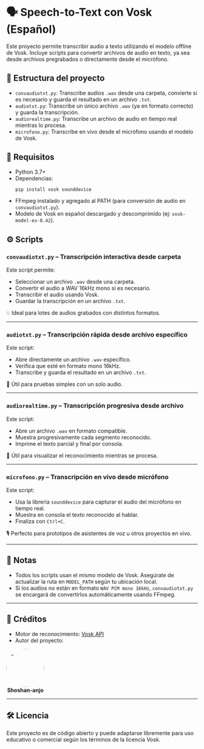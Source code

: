 # 🗣️ Speech-to-Text con Vosk (Español)

Este proyecto permite transcribir audio a texto utilizando el modelo offline de Vosk. Incluye scripts para convertir archivos de audio en texto, ya sea desde archivos pregrabados o directamente desde el micrófono.

## 📁 Estructura del proyecto

- `convaudiotxt.py`: Transcribe audios `.wav` desde una carpeta, convierte si es necesario y guarda el resultado en un archivo `.txt`.
- `audiotxt.py`: Transcribe un único archivo `.wav` (ya en formato correcto) y guarda la transcripción.
- `audiorealtime.py`: Transcribe un archivo de audio en tiempo real mientras lo procesa.
- `microfono.py`: Transcribe en vivo desde el micrófono usando el modelo de Vosk.

## 🧩 Requisitos

- Python 3.7+
- Dependencias:
  ```bash
  pip install vosk sounddevice
  ```
- FFmpeg instalado y agregado al PATH (para conversión de audio en `convaudiotxt.py`).
- Modelo de Vosk en español descargado y descomprimido (ej: `vosk-model-es-0.42`).

## ⚙️ Scripts

### `convaudiotxt.py` – Transcripción interactiva desde carpeta
Este script permite:
- Seleccionar un archivo `.wav` desde una carpeta.
- Convertir el audio a WAV 16kHz mono si es necesario.
- Transcribir el audio usando Vosk.
- Guardar la transcripción en un archivo `.txt`.

💡 Ideal para lotes de audios grabados con distintos formatos.

---

### `audiotxt.py` – Transcripción rápida desde archivo específico
Este script:
- Abre directamente un archivo `.wav` específico.
- Verifica que esté en formato mono 16kHz.
- Transcribe y guarda el resultado en un archivo `.txt`.

🧪 Útil para pruebas simples con un solo audio.

---

### `audiorealtime.py` – Transcripción progresiva desde archivo
Este script:
- Abre un archivo `.wav` en formato compatible.
- Muestra progresivamente cada segmento reconocido.
- Imprime el texto parcial y final por consola.

📡 Útil para visualizar el reconocimiento mientras se procesa.

---

### `microfono.py` – Transcripción en vivo desde micrófono
Este script:
- Usa la librería `sounddevice` para capturar el audio del micrófono en tiempo real.
- Muestra en consola el texto reconocido al hablar.
- Finaliza con `Ctrl+C`.

🎙️ Perfecto para prototipos de asistentes de voz u otros proyectos en vivo.

---

## 📌 Notas

- Todos los scripts usan el mismo modelo de Vosk. Asegúrate de actualizar la ruta en `MODEL_PATH` según tu ubicación local.
- Si los audios no están en formato `WAV PCM mono 16kHz`, `convaudiotxt.py` se encargará de convertirlos automáticamente usando FFmpeg.

---

## 📄 Créditos

- Motor de reconocimiento: [Vosk API](https://alphacephei.com/vosk/)
- Autor del proyecto: 
<a href="https://github.com/Shoshan-anjo" target="_blank" style="text-decoration: none;">
  <div style="display: inline-block; text-align: center;">
    <img src="https://media.giphy.com/media/v1.Y2lkPWVjZjA1ZTQ3d3FsMGh1MnFtM2U2dXhqdnY3aG8xMzl2c2hpdW1uNXQ0cmx6MDBrNCZlcD12MV9naWZzX3NlYXJjaCZjdD1n/25Itcrcuwkyq3ohubJ/giphy.gif" width="100" style="border-radius: 50%; transition: transform 0.3s;" onmouseover="this.style.transform='scale(1.1)'" onmouseout="this.style.transform='scale(1)'"/>
    <br/>
    <strong>Shoshan-anjo</strong>
  </div>
</a>


---

## 🛠️ Licencia

Este proyecto es de código abierto y puede adaptarse libremente para uso educativo o comercial según los términos de la licencia Vosk.
```
